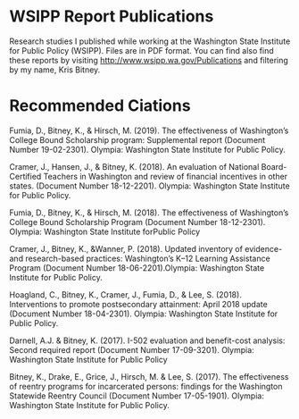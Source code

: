 # WSIPP Report Publications
Research studies I published while working at the Washington State Institute for Public Policy (WSIPP). Files are in PDF format. You can find also find these reports by visiting http://www.wsipp.wa.gov/Publications and filtering by my name, Kris Bitney.

# Recommended Ciations
Fumia, D., Bitney, K., & Hirsch, M. (2019). The effectiveness of Washington’s College Bound Scholarship program: Supplemental report (Document Number 19-02-2301). Olympia: Washington State Institute for Public Policy.

Cramer, J., Hansen, J., & Bitney, K. (2018). An evaluation of National Board-Certified Teachers in Washington and review of financial incentives in other states. (Document Number 18-12-2201). Olympia: Washington State Institute for Public Policy.

Fumia, D., Bitney, K., & Hirsch, M. (2018). The effectiveness of Washington’s College Bound Scholarship Program (Document Number 18-12-2301). Olympia: Washington State Institute forPublic Policy

Cramer, J., Bitney, K., &Wanner, P. (2018). Updated inventory of evidence-and research-based practices: Washington’s K–12 Learning Assistance Program (Document Number 18-06-2201).Olympia: Washington State Institute for Public Policy.

Hoagland, C., Bitney, K., Cramer, J., Fumia, D., & Lee, S. (2018). Interventions to promote postsecondary attainment: April 2018 update (Document Number 18-04-2301). Olympia: Washington State Institute for Public Policy.

Darnell, A.J. & Bitney, K. (2017). I-502 evaluation and benefit-cost analysis: Second required report (Document Number 17-09-3201). Olympia: Washington State Institute for Public Policy

Bitney, K., Drake, E., Grice, J., Hirsch, M. & Lee, S. (2017). The effectiveness of reentry programs for incarcerated persons: findings for the Washington Statewide Reentry Council (Document Number 17-05-1901). Olympia: Washington State Institute for Public Policy.
